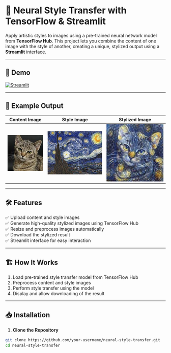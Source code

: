 # 🎨 Neural Style Transfer with TensorFlow & Streamlit  

Apply artistic styles to images using a pre-trained neural network model from **TensorFlow Hub**. This project lets you combine the content of one image with the style of another, creating a unique, stylized output using a **Streamlit** interface.

---

## 🚀 Demo  
[![Streamlit](https://img.shields.io/badge/Streamlit-Live%20Demo-red?logo=streamlit)](https://neuraltransfer-dj6wty52r5qputyfivujva.streamlit.app/)  

---

## 📸 Example Output  

| Content Image | Style Image | Stylized Image |
|--------------|-------------|---------------|
| ![Content](cat.jpeg) | ![Style](style.jpeg) | ![Stylized](stylized_image.jpg) |

---

## 🛠️ Features  
✅ Upload content and style images  
✅ Generate high-quality stylized images using TensorFlow Hub  
✅ Resize and preprocess images automatically  
✅ Download the stylized result  
✅ Streamlit interface for easy interaction  

---

## 🏗️ How It Works  
1. Load pre-trained style transfer model from TensorFlow Hub  
2. Preprocess content and style images  
3. Perform style transfer using the model  
4. Display and allow downloading of the result  

---

## 📥 Installation  

1. **Clone the Repository**  
```bash
git clone https://github.com/your-username/neural-style-transfer.git
cd neural-style-transfer

